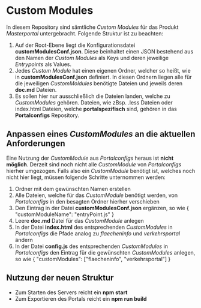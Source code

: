 # Custom Modules #
In diesem Repository sind sämtliche *Custom Modules* für das Produkt *Masterportal* untergebracht. Folgende Struktur ist zu beachten:
1. Auf der Root-Ebene liegt die Konfigurationsdatei **customModulesConf.json**. Diese beinhaltet einen JSON bestehend aus den Namen der *Custom Modules* als Keys und deren jeweilige *Entrypoints* als Values.
2. Jedes *Custom Module* hat einen eigenen Ordner, welcher so heißt, wie in **customModulesConf.json** definiert. In diesen Ordnern liegen alle für die jeweiligen *CustomMoldules* benötigte Dateien und jeweils deren **doc.md** Dateien.
3. Es sollen hier nur ausschließlich die Dateien landen, welche zu *CustomModules* gehören. Dateien, wie zBsp. .less Dateien oder index.html Dateien, welche **portalspezifisch** sind, gehören in das **Portalconfigs** Repository.

## Anpassen eines *CustomModules* an die aktuellen Anforderungen
Eine Nutzung der *CustomModule* aus *Portalconfigs* heraus ist **nicht möglich**. Derzeit sind noch nicht alle *CustomModule* von *Portalconfigs* hierher umgezogen. Falls also ein *CustomModule* benötigt ist, welches noch nicht hier liegt, müssen folgende Schritte unternommen werden:
1. Ordner mit dem gewünschten Namen erstellen
2. Alle Dateien, welche für das *CustomModule* benötigt werden, von *Portalconfigs* in den besagten Ordner hierher verschieben
3. Den Eintrag in der Datei **customModulesConf.json** ergänzen, so wie { "customModuleName": "entryPoint.js" }
4. Leere **doc.md** Datei für das *CustomModule* anlegen
5. In der Datei **index.html** des entsprechenden *CustomModules* in *Portalconfigs* die Pfade analog zu *flaecheninfo* und *verkehrsportal* ändern
6. In der Datei **config.js** des entsprechenden *CustomModules* in *Portalconfigs* den Eintrag für die gewünschten *CustomModules* anlegen, so wie { "customModules": ["flaecheninfo", "verkehrsportal"] }

## Nutzung der neuen Struktur
- Zum Starten des Servers reicht ein **npm start**
- Zum Exportieren des Portals reicht ein **npm run build**

